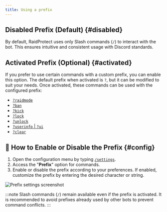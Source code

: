 ```yaml
---
title: Using a prefix
---
```


## Disabled Prefix (Default) {#disabled}

By default, RaidProtect uses only Slash commands (`/`) to interact with the bot. This ensures intuitive and consistent usage with Discord standards.

## Activated Prefix (Optional) {#activated}

If you prefer to use certain commands with a custom prefix, you can enable this option. The default prefix when activated is `?`, but it can be modified to suit your needs. Once activated, these commands can be used with the configured prefix: 
- [`?raidmode`](../features/raid-mode.md)
- [`?ban`](../features/moderation.md#ban)
- [`?kick`](../features/moderation.md#kick)
- [`?lock`](../features/channel-lock.md#lock)
- [`?unlock`](../features/channel-lock.md#unlock)
- [`?userinfo` | `?ui`](../features/utilities#userinfo)
- [`?clear`](../features/utilities#clear)

## 💬 How to Enable or Disable the Prefix {#config}

1. Open the configuration menu by typing [`/settings`](../setup.md#settings).
2. Access the "**Prefix**" option for commands.
3. Enable or disable the prefix according to your preferences.
If enabled, customize the prefix by entering the desired character or string.

![Prefix settings screenshot](../assets/rp-settings-prefix.webp)

:::note
Slash commands (`/`) remain available even if the prefix is activated.
It is recommended to avoid prefixes already used by other bots to prevent command conflicts.
:::